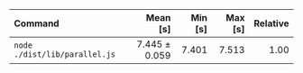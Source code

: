 | Command | Mean [s] | Min [s] | Max [s] | Relative |
|:---|---:|---:|---:|---:|
| `node ./dist/lib/parallel.js` | 7.445 ± 0.059 | 7.401 | 7.513 | 1.00 |
